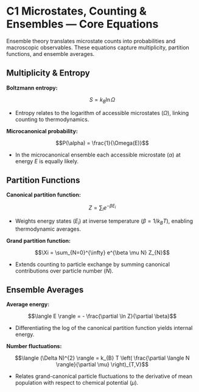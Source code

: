 # C1 Microstates, Counting & Ensembles — Core Equations

Ensemble theory translates microstate counts into probabilities and macroscopic observables. These equations capture multiplicity, partition functions, and ensemble averages.

## Multiplicity & Entropy
**Boltzmann entropy:**

$$S = k_{B} \ln \Omega$$

- Entropy relates to the logarithm of accessible microstates $(\Omega)$, linking counting to thermodynamics.

**Microcanonical probability:**

$$P(\alpha) = \frac{1}{\Omega(E)}$$

- In the microcanonical ensemble each accessible microstate $(\alpha)$ at energy $E$ is equally likely.


## Partition Functions
**Canonical partition function:**

$$Z = \sum_{i} e^{-\beta E_{i}}$$

- Weights energy states $(E_{i})$ at inverse temperature $(\beta = 1/k_{B}T)$, enabling thermodynamic averages.

**Grand partition function:**

$$\Xi = \sum_{N=0}^{\infty} e^{\beta \mu N} Z_{N}$$

- Extends counting to particle exchange by summing canonical contributions over particle number $(N)$.


## Ensemble Averages
**Average energy:**

$$\langle E \rangle = - \frac{\partial \ln Z}{\partial \beta}$$

- Differentiating the log of the canonical partition function yields internal energy.

**Number fluctuations:**

$$\langle (\Delta N)^{2} \rangle = k_{B} T \left( \frac{\partial \langle N \rangle}{\partial \mu} \right)_{T,V}$$

- Relates grand-canonical particle fluctuations to the derivative of mean population with respect to chemical potential $(\mu)$.
